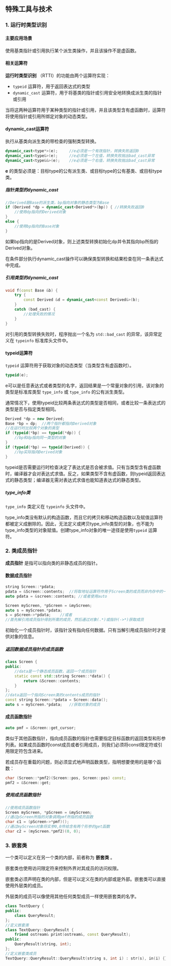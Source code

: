 ## 特殊工具与技术

### 1. 运行时类型识别

#### 主要应用场景

使用基类指针或引用执行某个派生类操作，并且该操作不是虚函数。

#### 相关运算符

**运行时类型识别** （RTTI）的功能由两个运算符实现：

- `typeid` 运算符，用于返回表达式的类型
- `dynamic_cast` 运算符，用于将基类的指针或引用安全地转换成派生类的指针或引用

当将这两种运算符用于某种类型的指针或引用，并且该类型含有虚函数时，运算符将使用指针或引用所绑定对象的动态类型。

#### dynamic_cast运算符

执行从基类向派生类的带检查的强制类型转换。

```c++
dynamic_cast<type*>(e);		//e必须是一个有效指针，转换失败返回0
dynamic_cast<type&>(e);		//e必须是一个左值，转换失败抛出bad_cast异常
dynamic_cast<type&&>(e);	//e必须是一个右值，转换失败抛出bad_cast异常
```

**e** 的类型必须是：目标type的公有派生类、或目标type的公有基类、或目标type类。

##### 指针类型的dynamic_cast

```c++
//Derived是Base的派生类，bp指向对象的静态类型为Base
if (Derived *dp = dynamic_cast<Derived*>(bp)) {	//转换失败返回0
    //使用dp指向的Derived对象
}
else {
    //使用bp指向的Base对象
}
```

如果bp指向的是Derived对象，则上述类型转换初始化dp并令其指向bp所指的Derived对象。

在条件部分执行dynamic_cast操作可以确保类型转换和结果检查在同一条表达式中完成。

##### 引用类型的dynamic_cast

```c++
void f(const Base &b) {
    try {
        const Derived &d = dynamic_cast<const Derived&>(b);
    }
    catch (bad_cast) {
        //处理失败的情况
    }
}
```

对引用的类型转换失败时，程序抛出一个名为 `std::bad_cast` 的异常，该异常定义在 `typeinfo` 标准库头文件中。

#### typeid运算符

`typeid` 运算符用于获取对象的动态类型（当类型含有虚函数时）。

```c++
typeid(e);
```

e可以是任意表达式或者类型的名字，返回结果是一个常量对象的引用，该对象的类型是标准库类型 `type_info` 或 `type_info` 的公有派生类型。

通常情况下，使用typeid比较两条表达式的类型是否相同，或者比较一条表达式的类型是否与指定类型相同。

```c++
Derived *dp = new Derived;
Base *bp = dp;	//两个指针都指向Derived对象
//在运行时比较两个对象的类型
if (typeid(*bp) == typeid(*dp)) {
    //bp和dp指向同一类型的对象
}
if (typeid(*bp) == typeid(Derived)) {
    //bp实际指向Derived对象
}
```

typeid是否需要运行时检查决定了表达式是否会被求值。只有当类型含有虚函数时，编译器才会对表达式求值。反之，如果类型不含有虚函数，则typeid返回表达式的静态类型；编译器无需对表达式求值也能知道表达式的静态类型。

##### type_info类

`type_info` 类定义在 `typeinfo` 头文件中。

type_info类没有默认的构造函数，而且它的拷贝和移动构造函数以及赋值运算符都被定义成删除的。因此，无法定义或拷贝type_info类型的对象，也不能为type_info类型的对象赋值。创建type_info对象的唯一途径是使用`typeid` 运算符。

### 2. 类成员指针

**成员指针** 是指可以指向类的非静态成员的指针。

#### 数据成员指针

```c++
string Screen::*pdata;
pdata = &Screen::contents;	//将取地址运算符作用于Screen类的成员而非内存中的一个该类对象
auto pdata = &screen::contents;	//或者使用auto

Screen myScreen, *pScreen = &myScreen;
auto s = myScreen.*pdata;
s = pScreen->*pdata;	//或者
//首先解引用成员指针得到所需的成员，然后通过对象(.*)或指针(->*)获取成员
```

初始化一个成员指针时，该指针没有指向任何数据。只有当解引用成员指针时才提供对象的信息。

##### 返回数据成员指针的成员函数

```c++
class Screen {
public:
    //data是一个静态成员函数，返回一个成员指针
    static const std::string Screen::*data() {
        return &Screen::contents;
    }
};
//data返回一个指向Screen类的contents成员的指针
const string Screen::*pdata = Screen::data();
auto s = myScreen.*pdata;	//获取对象的成员
```

#### 成员函数指针

```c++
auto pmf = &Screen::get_cursor;
```

类似于其他函数指针，指向成员函数的指针也需要指定目标函数的返回类型和形参列表。如果成员函数时const成员或者引用成员，则我们必须将const限定符或引用限定符包含进来。

若成员存在重载的问题，则必须显式地声明函数类型，指明想要使用的是哪个函数：

```c++
char (Screen::*pmf2)(Screen::pos, Screen::pos) const;	
pmf2 = &Screen::get;	
```

##### 使用成员函数指针

```c++
//使用成员函数指针
Screen myScreen, *pScreen = &myScreen;
//通过pScreen所指的对象调用pmf所指的成员函数
char c1 = (pScreen->*pmf)();
//通过myScreen对象将实参0,0传给含有两个形参的get函数
char c2 = (myScreen.*pmf2)(0, 0);
```

### 3. 嵌套类

一个类可以定义在另一个类的内部，前者称为 **嵌套类** 。

嵌套类也使用访问限定符来控制外界对其成员的访问权限。

嵌套类必须声明在类的内部，但是可以定义在类的内部或是外部。嵌套类可以直接使用外层类的成员。

外层类的成员可以像使用其他任何类型成员一样使用嵌套类的名字。

```c++
class TextQuery {
public:
    class QueryResult;
};
//定义嵌套类
class TextQuery::QueryResult {	
	friend ostream& print(ostream&, const QueryResult);
public:
    QueryResult(string, int);
};
//定义嵌套类成员
TextQuery::QueryResult::QueryResult(string s, int i) : str(s), in(i) {}
```





